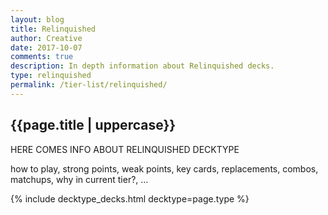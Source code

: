 ```yaml
---
layout: blog
title: Relinquished
author: Creative
date: 2017-10-07
comments: true
description: In depth information about Relinquished decks.
type: relinquished
permalink: /tier-list/relinquished/
---
```


<div class="section">
    <h2>{{page.title | uppercase}}</h2>
    <p>HERE COMES INFO ABOUT RELINQUISHED DECKTYPE</p>
    <p>how to play, strong points, weak points, key cards, replacements, combos, matchups, why in current tier?, ...</p>
</div>

{% include decktype_decks.html decktype=page.type %}